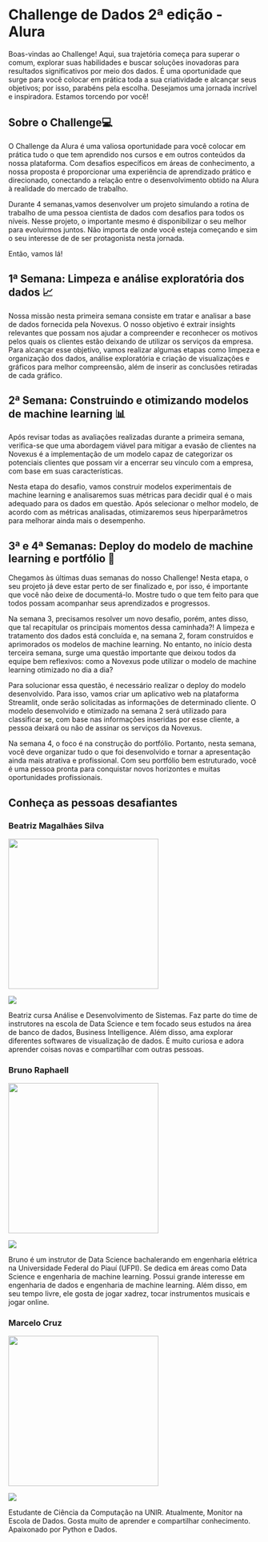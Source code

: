 **<h1>Challenge de Dados 2ª edição - Alura</h1>**

<p>Boas-vindas ao Challenge! Aqui, sua trajetória começa para superar o comum, explorar suas habilidades e buscar soluções inovadoras para resultados significativos por meio dos dados. É uma oportunidade que surge para você  colocar em prática toda a sua criatividade e alcançar seus objetivos; por isso, parabéns pela escolha. Desejamos uma jornada incrível e inspiradora. Estamos torcendo por você!</p>

<h2>Sobre o Challenge💻</h2>

<p>O Challenge da Alura é uma valiosa oportunidade para você colocar em prática tudo o que tem aprendido nos cursos e em outros conteúdos da nossa plataforma. Com  desafios específicos em áreas  de conhecimento, a nossa proposta é proporcionar uma experiência de aprendizado prático e direcionado, conectando a relação entre o desenvolvimento obtido na Alura à realidade do mercado de trabalho.


Durante 4 semanas,vamos desenvolver um projeto simulando  a rotina de trabalho de uma pessoa cientista de dados com desafios para todos os níveis. Nesse projeto, o importante mesmo é disponibilizar o seu melhor para evoluirmos juntos. Não importa de onde você esteja começando e sim o seu interesse de   de ser protagonista nesta jornada.</p>

Então, vamos lá!

<h2>1ª Semana: Limpeza e análise exploratória dos dados 📈</h2>

<p>Nossa missão nesta primeira semana consiste em tratar e analisar a base de dados fornecida pela Novexus. O nosso objetivo é extrair insights relevantes que possam nos ajudar a compreender e reconhecer os motivos pelos quais os clientes estão deixando de utilizar os serviços da empresa. Para alcançar esse objetivo, vamos realizar algumas etapas como limpeza e organização dos dados, análise exploratória e criação de visualizações e gráficos para melhor compreensão, além de inserir as conclusões retiradas de cada gráfico.</p>

<h2>2ª Semana: Construindo e otimizando modelos de machine learning
📊</h2>

Após revisar todas as avaliações realizadas durante a primeira semana, verifica-se que  uma abordagem viável para mitigar a evasão de clientes na Novexus é a implementação de um modelo capaz de categorizar os potenciais clientes que possam vir a encerrar seu vínculo com a empresa, com base em suas características.

Nesta etapa do desafio, vamos construir modelos experimentais de machine learning e analisaremos suas métricas para decidir qual é o mais adequado para os dados em questão. Após selecionar o melhor modelo, de acordo com as métricas analisadas, otimizaremos seus hiperparâmetros para melhorar ainda mais o desempenho.

<h2>3ª e 4ª Semanas: Deploy do modelo de machine learning e portfólio 📶</h2>

<p>Chegamos às últimas duas semanas do nosso Challenge! Nesta etapa, o seu projeto já deve estar perto de ser finalizado e, por isso, é importante que você não deixe de documentá-lo. Mostre  tudo o que tem feito para que todos possam acompanhar seus aprendizados e progressos.</p>


<p>Na semana 3, precisamos resolver um novo desafio, porém, antes disso, que tal recapitular os principais momentos dessa caminhada?! A limpeza e tratamento dos dados está concluída e, na semana 2, foram construídos e aprimorados os modelos de machine learning. No entanto, no início desta terceira semana, surge uma questão importante que deixou todos da equipe bem reflexivos: como a Novexus pode utilizar o modelo de machine learning otimizado no dia a dia?</p>

<p>Para solucionar essa questão, é necessário realizar o deploy do modelo desenvolvido. Para isso, vamos criar um aplicativo web na plataforma Streamlit, onde serão solicitadas as informações de determinado cliente. O modelo desenvolvido e otimizado na semana 2 será utilizado para classificar se, com base nas informações inseridas por esse cliente, a pessoa deixará ou não de assinar os serviços da Novexus.</p>

<p>Na semana 4, o foco é na construção do portfólio. Portanto, nesta semana, você deve organizar tudo o que foi desenvolvido e tornar a apresentação ainda mais atrativa e profissional. Com seu portfólio bem estruturado, você é uma pessoa pronta para conquistar novos horizontes e muitas oportunidades profissionais.<p>

<h2>Conheça as pessoas desafiantes </h2>

<h3>Beatriz Magalhães Silva</h3>

<img src="https://media.licdn.com/dms/image/C5603AQFzhFmInf5gsg/profile-displayphoto-shrink_400_400/0/1625398932468?e=1695254400&v=beta&t=B8nJRcfYIh_YffdWTrMENfLUoI5WBlaPnS_RKbF756E" width="300px">

<a href="https://www.linkedin.com/in/beatriz-magalh%C3%A3es-silva2801/" target="_blank"><img src="https://img.shields.io/badge/-LinkedIn-%230077B5?style=for-the-badge&logo=linkedin&logoColor=white" target="_blank"></a>  

Beatriz cursa Análise e Desenvolvimento de Sistemas. Faz parte do time de instrutores na escola de Data Science e tem focado seus estudos na área de banco de dados, Business Intelligence. Além disso,  ama explorar diferentes softwares de visualização de dados. É muito curiosa e adora aprender coisas novas e compartilhar com outras pessoas.

<h3>Bruno Raphaell</h3>

<img src="https://camo.githubusercontent.com/e55f6b3b0c25f954870a13a46f4dfe0e386a719379449cd0ac3f885243faddae/68747470733a2f2f692e696d6775722e636f6d2f6e6e35504d63772e6a7067" width="300px">

<a href="https://www.linkedin.com/in/bruno-raphaell-alves-de-matos/" target="_blank"><img src="https://img.shields.io/badge/-LinkedIn-%230077B5?style=for-the-badge&logo=linkedin&logoColor=white" target="_blank"></a>  

Bruno é um instrutor de Data Science bachalerando em engenharia elétrica na Universidade Federal do Piauí (UFPI). Se dedica em áreas como Data Science e engenharia de machine learning. Possui grande interesse em engenharia de dados e engenharia de machine learning. Além disso, em seu tempo livre, ele gosta de jogar xadrez, tocar instrumentos musicais e jogar online.

<h3>Marcelo Cruz</h3>

<img src="https://i.imgur.com/sKPkUBz.jpeg" width="300px">

<a href="https://www.linkedin.com/in/marcelocrz/" target="_blank"><img src="https://img.shields.io/badge/-LinkedIn-%230077B5?style=for-the-badge&logo=linkedin&logoColor=white" target="_blank"></a>  

Estudante de Ciência da Computação na UNIR. Atualmente, Monitor na Escola de Dados. Gosta muito de aprender e compartilhar conhecimento. Apaixonado por Python e Dados.



